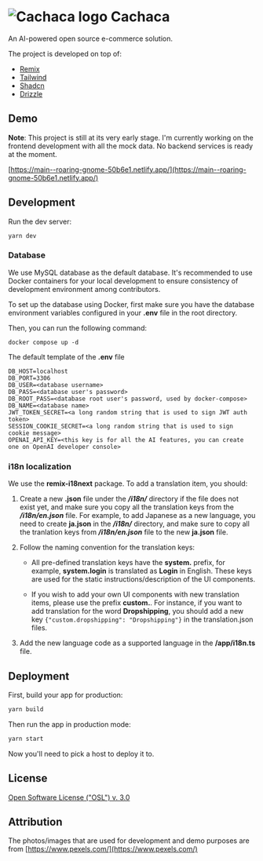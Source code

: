 # ![Cachaca logo](https://github.com/ccwukong/Cachaca/blob/main/public/favicon.ico) Cachaca

An AI-powered open source e-commerce solution.

The project is developed on top of:

- [Remix](https://remix.run/)
- [Tailwind](https://tailwindcss.com/)
- [Shadcn](https://ui.shadcn.com/)
- [Drizzle](https://orm.drizzle.team/)

## Demo

**Note**: This project is still at its very early stage. I'm currently working on the frontend development with all the mock data. No backend services is ready at the moment.

[https://main--roaring-gnome-50b6e1.netlify.app/](https://main--roaring-gnome-50b6e1.netlify.app/)

## Development

Run the dev server:

```shellscript
yarn dev
```

### Database

We use MySQL database as the default database. It's recommended to use Docker containers for your local development to ensure consistency of development environment among contributors.

To set up the database using Docker, first make sure you have the database environment variables configured in your **.env** file in the root directory.

Then, you can run the following command:

```shellscript
docker compose up -d
```

The default template of the **.env** file

```
DB_HOST=localhost
DB_PORT=3306
DB_USER=<database username>
DB_PASS=<database user's password>
DB_ROOT_PASS=<database root user's password, used by docker-compose>
DB_NAME=<database name>
JWT_TOKEN_SECRET=<a long random string that is used to sign JWT auth token>
SESSION_COOKIE_SECRET=<a long random string that is used to sign cookie message>
OPENAI_API_KEY=<this key is for all the AI features, you can create one on OpenAI developer console>
```

### i18n localization

We use the **remix-i18next** package. To add a translation item, you should:

1. Create a new **<language code>.json** file under the _**/i18n/**_ directory if the file does not exist yet, and make sure you copy all the translation keys from the _**/i18n/en.json**_ file. For example, to add Japanese as a new language, you need to create **ja.json** in the _**/i18n/**_ directory, and make sure to copy all the tranlation keys from _**/i18n/en.json**_ file to the new **ja.json** file.

2. Follow the naming convention for the translation keys:

   - All pre-defined translation keys have the **system.** prefix, for example, **system.login** is translated as **Login** in English. These keys are used for the static instructions/description of the UI components.

   - If you wish to add your own UI components with new translation items, please use the prefix **custom.**. For instance, if you want to add translation for the word **Dropshipping**, you should add a new key `{"custom.dropshipping": "Dropshipping"}` in the translation.json files.

3. Add the new language code as a supported language in the **/app/i18n.ts** file.

## Deployment

First, build your app for production:

```sh
yarn build
```

Then run the app in production mode:

```sh
yarn start
```

Now you'll need to pick a host to deploy it to.

## License

[Open Software License ("OSL") v. 3.0](LICENSE)

## Attribution

The photos/images that are used for development and demo purposes are from [https://www.pexels.com/](https://www.pexels.com/)
